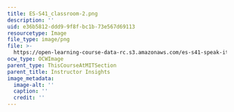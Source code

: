 ```yaml
---
title: ES-S41_classroom-2.png
description: ''
uid: e36b5812-ddd9-9f8f-bc1b-73e567d69113
resourcetype: Image
file_type: image/png
file: >-
  https://open-learning-course-data-rc.s3.amazonaws.com/es-s41-speak-italian-with-your-mouth-full-spring-2012/e36b5812ddd99f8fbc1b73e567d69113_ES-S41_classroom-2.png
ocw_type: OCWImage
parent_type: ThisCourseAtMITSection
parent_title: Instructor Insights
image_metadata:
  image-alt: ''
  caption: ''
  credit: ''
---
```

